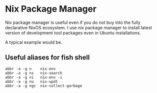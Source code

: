 # Nix Package Manager

Nix package manager is useful even if you do not buy into the fully declarative
NixOS ecosystem. I use nix package manager to install latest version of
development tool packages even in Ubuntu installations.

A typical example would be.

## Useful aliases for fish shell

```fish
abbr -a -g n    nix-env
abbr -a -g ns   nix-search
abbr -a -g ni   nix-env -i
abbr -a -g nu   nix-updt
abbr -a -g ngc  nix-collect-garbage
```

